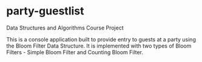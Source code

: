 # party-guestlist
Data Structures and Algorithms Course Project

This is a console application built to provide entry to guests at a party using the Bloom Filter Data Structure.
It is implemented with two types of Bloom Filters - Simple Bloom Filter and Counting Bloom Filter.
